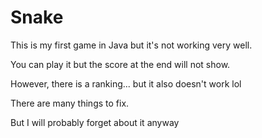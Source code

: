 # Snake

This is my first game in Java but it's not working very well.

You can play it but the score at the end will not show.

However, there is a ranking... but it also doesn't work lol

There are many things to fix.

But I will probably forget about it anyway

